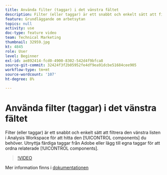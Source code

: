 ```yaml
---
title: Använda filter (taggar) i det vänstra fältet
description: Filter (eller taggar) är ett snabbt och enkelt sätt att filtrera den vänstra listen i Analysis Workspace för att hitta de komponenter du behöver. Utnyttja färdiga taggar från Adobe eller lägg till egna taggar för att ordna relaterade komponenter.
feature: Grundläggande om arbetsytan
topics: null
activity: use
doc-type: feature video
team: Technical Marketing
thumbnail: 32959.jpg
kt: 4845
role: User
level: Beginner
exl-id: ae892414-fcd0-4900-8302-542d4f9bfca8
source-git-commit: 32424f3f2b05952fe4df9ea91dcbe51684cee905
workflow-type: tm+mt
source-wordcount: '107'
ht-degree: 8%

---
```


# Använda filter (taggar) i det vänstra fältet

Filter (eller taggar) är ett snabbt och enkelt sätt att filtrera den vänstra listen i Analysis Workspace för att hitta den [!UICONTROL components] du behöver. Utnyttja färdiga taggar från Adobe eller lägg till egna taggar för att ordna relaterade [!UICONTROL components].

>[!VIDEO](https://video.tv.adobe.com/v/32959/?quality=12)

Mer information finns i [dokumentationen](https://docs.adobe.com/content/help/en/analytics/analyze/analysis-workspace/analysis-workspace-features.html)
